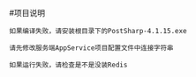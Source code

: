 #项目说明


    如果编译失败，请安装根目录下的PostSharp-4.1.15.exe

    请先修改服务端AppService项目配置文件中连接字符串

    如果运行失败，请检查是不是没装Redis